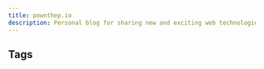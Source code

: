 ```yaml
---
title: pownthep.io
description: Personal blog for sharing new and exciting web technologies.
---
```

## Tags